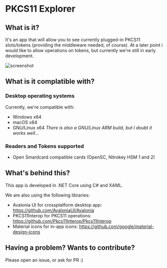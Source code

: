
# PKCS11 Explorer

## What is it?
It's an app that will allow you to see currently plugged-in PKCS11 slots/tokens (providing the middleware needed, of course).
At a later point i would like to allow operations on tokens, but currently we're still in early development.

![screenshot](https://fladnag.net/wp-content/uploads/2019/08/Capture3.png)

## What is it complatible with?

### Desktop operating systems
Currently, we're compatible with:
- Windows x64
- macOS x64
- GNU/Linux x64
*There is also a GNU/Linux ARM build, but I doubt it works well...*

### Readers and Tokens supported
- Open Smardcard compatible cards (OpenSC, Nitrokey HSM 1 and 2)


## What's behind this?
This app is developed in .NET Core using C# and XAML.

We are also using the following libraries:
- Avalonia UI for crossplatform desktop app: https://github.com/AvaloniaUI/Avalonia
- PKCS11Interop for PKCS11 operations: https://github.com/Pkcs11Interop/Pkcs11Interop
- Material icons for in-app icons: https://github.com/google/material-design-icons

## Having a problem? Wants to contribute?
Please open an issue, or ask for PR :)